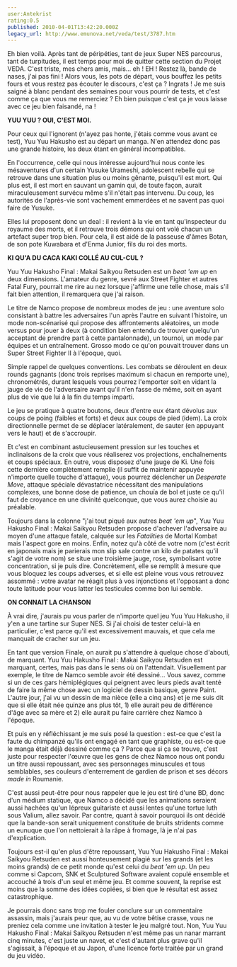 ```yaml
---
user:Antekrist
rating:0.5
published: 2010-04-01T13:42:20.000Z
legacy_url: http://www.emunova.net/veda/test/3787.htm
---
```

Eh bien voilà. Après tant de péripéties, tant de jeux Super NES parcourus, tant de turpitudes, il est temps pour moi de quitter cette section du Projet VEDA. C'est triste, mes chers amis, mais... eh ! EH ! Restez là, bande de nases, j'ai pas fini ! Alors vous, les pots de départ, vous bouffez les petits fours et vous restez pas écouter le discours, c'est ça ? Ingrats ! Je me suis saigné à blanc pendant des semaines pour vous pourrir de tests, et c'est comme ça que vous me remerciez ? Eh bien puisque c'est ça je vous laisse avec ce jeu bien faisandé, na !  

  

**YUU YUU ? OUI, C'EST MOI.**  

Pour ceux qui l'ignorent (n'ayez pas honte, j'étais comme vous avant ce test), Yuu Yuu Hakusho est au départ un manga. N'en attendez donc pas une grande histoire, les deux étant en général incompatibles.  

En l'occurrence, celle qui nous intéresse aujourd'hui nous conte les mésaventures d'un certain Yusuke Urameshi, adolescent rebelle qui se retrouve dans une situation plus ou moins gênante, puisqu'il est mort. Qui plus est, il est mort en sauvant un gamin qui, de toute façon, aurait miraculeusement survécu même s'il n'était pas intervenu. Du coup, les autorités de l'après-vie sont vachement emmerdées et ne savent pas quoi faire de Yusuke.  

Elles lui proposent donc un deal : il revient à la vie en tant qu'inspecteur du royaume des morts, et il retrouve trois démons qui ont volé chacun un artefact super trop bien. Pour cela, il est aidé de la passeuse d'âmes Botan, de son pote Kuwabara et d'Enma Junior, fils du roi des morts.  

  

**KI QU'A DU CACA KAKI COLLÉ AU CUL-CUL ?**  

Yuu Yuu Hakusho Final : Makai Saikyou Retsuden est un _beat 'em up_ en deux dimensions. L'amateur du genre, sevré aux Street Fighter et autres Fatal Fury, pourrait me rire au nez lorsque j'affirme une telle chose, mais s'il fait bien attention, il remarquera que j'ai raison.  

Le titre de Namco propose de nombreux modes de jeu : une aventure solo consistant à battre les adversaires l'un après l'autre en suivant l'histoire, un mode non-scénarisé qui propose des affrontements aléatoires, un mode versus pour jouer à deux (à condition bien entendu de trouver quelqu'un acceptant de prendre part à cette pantalonnade), un tournoi, un mode par équipes et un entraînement. Grosso modo ce qu'on pouvait trouver dans un Super Street Fighter II à l'époque, quoi.  

Simple rappel de quelques conventions. Les combats se déroulent en deux rounds gagnants (donc trois reprises maximum si chacun en remporte une), chronométrés, durant lesquels vous pourrez l'emporter soit en vidant la jauge de vie de l'adversaire avant qu'il n'en fasse de même, soit en ayant plus de vie que lui à la fin du temps imparti.  

Le jeu se pratique à quatre boutons, deux d'entre eux étant dévolus aux coups de poing (faibles et forts) et deux aux coups de pied (idem). La croix directionnelle permet de se déplacer latéralement, de sauter (en appuyant vers le haut) et de s'accroupir.  

Et c'est en combinant astucieusement pression sur les touches et inclinaisons de la croix que vous réaliserez vos projections, enchaînements et coups spéciaux. En outre, vous disposez d'une jauge de Ki. Une fois cette dernière complètement remplie (il suffit de maintenir appuyée n'importe quelle touche d'attaque), vous pourrez déclencher un _Desperate Move_, attaque spéciale dévastatrice nécessitant des manipulations complexes, une bonne dose de patience, un chouïa de bol et juste ce qu'il faut de croyance en une divinité quelconque, que vous aurez choisie au préalable.  

Toujours dans la colonne "j'ai tout piqué aux autres _beat 'em up_", Yuu Yuu Hakusho Final : Makai Saikyou Retsuden propose d'achever l'adversaire au moyen d'une attaque fatale, calquée sur les _Fatalities_ de Mortal Kombat mais l'aspect gore en moins. Enfin, notez qu'à côté de votre nom (c'est écrit en japonais mais je parierais mon slip sale contre un kilo de patates qu'il s'agit de votre nom) se situe une troisième jauge, rose, symbolisant votre concentration, si je puis dire. Concrètement, elle se remplit à mesure que vous bloquez les coups adverses, et si elle est pleine vous vous retrouvez assommé : votre avatar ne réagit plus à vos injonctions et l'opposant a donc toute latitude pour vous latter les testicules comme bon lui semble.  

  

**ON CONNAIT LA CHANSON**  

À vrai dire, j'aurais pu vous parler de n'importe quel jeu Yuu Yuu Hakusho, il y'en a une tartine sur Super NES. Si j'ai choisi de tester celui-là en particulier, c'est parce qu'il est excessivement mauvais, et que cela me manquait de cracher sur un jeu.  

En tant que version Finale, on aurait pu s'attendre à quelque chose d'abouti, de marquant. Yuu Yuu Hakusho Final : Makai Saikyou Retsuden est marquant, certes, mais pas dans le sens où on l'attendait. Visuellement par exemple, le titre de Namco semble avoir été dessiné... Vous savez, comme si un de ces gars hémiplégiques qui peignent avec leurs pieds avait tenté de faire la même chose avec un logiciel de dessin basique, genre Paint. L'autre jour, j'ai vu un dessin de ma nièce (elle a cinq ans) et je me suis dit que si elle était née quinze ans plus tôt, 1) elle aurait peu de différence d'âge avec sa mère et 2) elle aurait pu faire carrière chez Namco à l'époque.  

Et puis en y réfléchissant je me suis posé la question : est-ce que c'est la faute du chimpanzé qu'ils ont engagé en tant que graphiste, ou est-ce que le manga était déjà dessiné comme ça ? Parce que si ça se trouve, c'est juste pour respecter l'œuvre que les gens de chez Namco nous ont pondu un titre aussi repoussant, avec ses personnages minuscules et tous semblables, ses couleurs d'enterrement de gardien de prison et ses décors _made in_ Roumanie.  

C'est aussi peut-être pour nous rappeler que le jeu est tiré d'une BD, donc d'un médium statique, que Namco a décidé que les animations seraient aussi hachées qu'un lépreux guitariste et aussi lentes qu'une tortue luth sous Valium, allez savoir. Par contre, quant à savoir pourquoi ils ont décidé que la bande-son serait uniquement constituée de bruits stridents comme un eunuque que l'on nettoierait à la râpe à fromage, là je n'ai pas d'explication.  

Toujours est-il qu'en plus d'être repoussant, Yuu Yuu Hakusho Final : Makai Saikyou Retsuden est aussi honteusement plagié sur les grands (et les moins grands) de ce petit monde qu'est celui du _beat 'em up_. Un peu comme si Capcom, SNK et Sculptured Software avaient copulé ensemble et accouché à trois d'un seul et même jeu. Et comme souvent, la reprise est moins que la somme des idées copiées, si bien que le résultat est assez catastrophique.  

Je pourrais donc sans trop me fouler conclure sur un commentaire assassin, mais j'aurais peur que, au vu de votre bêtise crasse, vous ne preniez cela comme une invitation à tester le jeu malgré tout. Non, Yuu Yuu Hakusho Final : Makai Saikyou Retsuden n'est même pas un nanar marrant cinq minutes, c'est juste un navet, et c'est d'autant plus grave qu'il s'agissait, à l'époque et au Japon, d'une licence forte traitée par un grand du jeu vidéo.